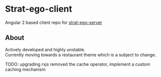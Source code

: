 # Strat-ego-client
Angular 2 based client repo for [strat-ego-server](https://github.com/Klemensas/strat-ego-server)

## About
Actively developed and highly unstable.  
Currently moving towards a restaurant theme which is a subject to change.


TODO: upgrading rxjs removed the cache operator, implement a custom caching mechanism